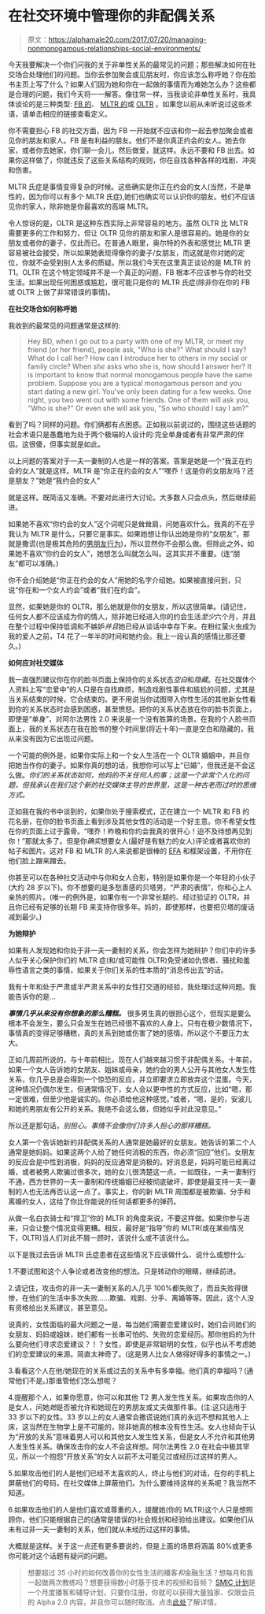 # 在社交环境中管理你的非配偶关系

> 原文：<https://alphamale20.com/2017/07/20/managing-nonmonogamous-relationships-social-environments/>

今天我要解决一个你们问我的关于非单性关系的最常见的问题；那些解决如何在社交场合处理他们的问题。当你去参加聚会或见朋友时，你应该怎么称呼她？你在脸书主页上写了什么？如果人们因为她和你在一起做的事情而为难她怎么办？这些都是合理的问题，我们今天将一一解答。像往常一样，当我谈论非单性关系时，我具体谈论的是三种类型: [FB 的](https://blackdragonblog.com/glossary/#FB)、 [MLTR 的](https://blackdragonblog.com/glossary/#MLTR)或 [OLTR](https://blackdragonblog.com/glossary/#OLTR) 。如果您以前从未听说过这些术语，请单击相应的链接查看定义。

你不需要担心 FB 的社交方面，因为 FB 一开始就不应该和你一起去参加聚会或者见你的朋友和家人。FB 是有利益的朋友。他们不是你真正约会的女人。她去你家，或者你去她家，你们聊一会儿，然后做爱，就这样。永远不要和 FB 出去。如果你这样做了，你就违反了这些关系结构的规则，你在自找各种各样的戏剧、冲突和伤害。

MLTR 氏症是事情变得复杂的时候。这些确实是你正在约会的女人(当然，不是单性的，因为你可以有多个 MLTR 氏症),她们也确实可以认识你的朋友。他们不应该见你的家人，除非她是你最喜欢的高端 MLTR。

令人惊讶的是，OLTR 是这种东西实际上非常容易的地方。虽然 OLTR 比 MLTR 需要更多的工作和努力，但让 OLTR 见你的朋友和家人是很容易的。她是你的女朋友或者你的妻子，仅此而已。在普通人眼里，奥尔特的外表和感觉比 MLTR 更容易被社会接受，所以如果她表现得像你的妻子/女朋友，而这就是你对她的定位，你就不会受到别人太多的质疑。所以我们今天在这里真正谈论的是 MLTR 的 T1。OLTR 在这个特定领域并不是一个真正的问题，FB 根本不应该参与你的社交生活。如果出现任何困惑或尴尬，很可能只是你的 MLTR 氏症(除非你在你的 FB 或 OLTR 上做了非常错误的事情)。

**在社交场合如何称呼她**

我收到的最常见的问题通常是这样的:

> Hey BD, when I go out to a party with one of my MLTR, or meet my friend (or her friend), people ask, "Who is she?" What should I say? What do I call her? How can I introduce her to others in my social or family circle? When *she* asks who she is, how should I answer her? It is important to know that normal monogamous people have the same problem. Suppose you are a typical monogamous person and you start dating a new girl. You've only been dating for a few weeks. One night, you two went out with some friends. One of them will ask you, "Who is she?" Or even she will ask you, "So who should I say I am?"

看到了吗？同样的问题。你们俩都有点困惑。正如我以前说过的，围绕这些话题的社会术语只是愚蠢地为处于两个极端的人设计的:完全单身或者有非常严肃的伴侣。这很傻，但事实就是如此。

以上问题的答案对于一夫一妻制的人也是一样的答案。答案是她是一个“我正在约会的女人”就是这样。MLTR 是“你正在约会的女人”“嘿乔！这是你的女朋友吗？还是朋友？”她是“我约会的女人”

就是这样。既简洁又准确。不要对此进行大讨论。大多数人只会点头，然后继续前进。

如果她不喜欢“你约会的女人”这个词呢只是耸耸肩，问她喜欢什么。我真的不在乎我认为 MLTR 是什么，只要它是事实。如果她想让你认出她是你的“女朋友”，那就是撒谎(也是极其危险的[男朋友行为](https://blackdragonblog.com/2016/11/17/what-are-boyfriend-behaviors/))，所以显然你不会那么做。但除此之外，如果她不喜欢“你约会的女人”，她想怎么叫就怎么叫。这其实并不重要。(连“朋友”都可以准确。)

你不会介绍她是“你正在约会的女人”用她的名字介绍她。如果被直接问到，只说“你在和一个女人约会”或者“我们在约会”。

显然，如果她是你的 OLTR，那么她就是你的女朋友，所以这很简单。(请记住，任何女人都不应该成为你的情人，除非她已经进入你的约会生活*至少*六个月，并且在整个过程中保持低调和不嫉妒*并且*她已经从谈话中幸存下来。在粉红萤火虫成为我的爱人之前，T4 花了一年半的时间和她约会。我上一段认真的感情比那还要久。)

**如何应对社交媒体**

我一直强烈建议你在你的脸书页面上保持你的关系状态*空白*和*隐藏*。在社交媒体个人资料上写“恋爱中”的人只是在自找麻烦，制造戏剧性事件和尴尬的问题，尤其是当关系结束的时候，它会结束的。更不用说当你试图带入你性生活的其他新女性看到你的关系状态时会感到困惑，甚至愤怒。把你的关系状态放在你的脸书页面上，即使是“单身”，对阿尔法男性 2.0 来说是一个没有胜算的场景。在我的个人脸书页面上，我的关系状态在我在脸书的整个时间里(将近十年)一直是空白和隐藏的，我从来没有因为它出现过问题。

一个可能的例外是，如果你实际上和一个女人生活在一个 OLTR 婚姻中，并且你把她当作你的妻子。如果你真的想的话，我想你可以写上“已婚”，但我还是不会这么做。*你们的关系状态如何，他妈的不关任何人的事；这是一个非常个人化的问题，但我承认在我们这个新的社交媒体主导的世界里，这是一种古老而过时的思维方式。*

正如我在我的书中谈到的，如果你处于搜索模式，正在建立一个 MLTR 和 FB 的花名册，在你的脸书页面上看到涉及其他女性的活动是一个好主意。你不希望女性在你的页面上过于露骨。“嘿乔！昨晚和你约会我真的很开心！迫不及待想再见到你！”那就太多了。但是你*确实*想要女人(最好是有魅力的女人)评论或者喜欢你的帖子和图片。这对 FB 和 MLTR 的人来说都是很棒的 [EFA](https://blackdragonblog.com/glossary/#EFA) 和框架设置，不用你在他们脸上蹭来蹭去。

你甚至可以在各种社交活动中与你和女人合影，特别是如果你是一个年轻的小伙子(大约 28 岁以下)。你不想要的是多愁善感的贝塔男，“严肃的表情”，你和心上人亲热的照片。(唯一的例外是，如果你有一个非常长期的、经过验证的 OLTR，并且你已经有足够的长期 FB 来支持你很多年。妈的，即使那样，也要把贝塔的废话减到最少。)

**为她辩护**

如果有人发现她和你处于非一夫一妻制的关系，你会怎样为她辩护？你们中的许多人似乎关心保护你们的 MLTR 症(和/或可能性 OLTR)免受诸如仇恨者、骚扰和羞辱性语言之类的事情，如果关于你们关系的性本质的“消息传出去”的话。

我有十年和处于严肃或半严肃关系中的女性打交道的经验，我处理过这种问题。我能告诉你的是...

***事情几乎从来没有你想象的那么糟糕。*** 很多男生真的很担心这个，但现实是要么根本不会发生，要么只会发生在她已经很不喜欢的人身上。只有在极少数情况下，事情真的变得足够糟糕，真的关系到她或伤害了她的感情。所以这个不要压力太大。

正如几周前所说的，与十年前相比，现在人们越来越习惯于非配偶关系。十年前，如果一个女人告诉她的女朋友、姐妹或母亲，她约会的男人公开与其他女人发生性关系，你几乎总是会得到一个惊恐的反应，并立即要求立即放弃这个混蛋。今天，这种情况仍偶尔发生，但通常情况下，女人会以更中性的方式反应，比如“嗯，那一定很难，但至少他是诚实的。你必须给他这种感觉。”或者，“嗯，是的，安波儿和她的男朋友有公开的关系。我绝不会这么做，但她似乎对此没意见。”

所以还是那句话，*别担心。事情不会像你们许多人担心的那样糟糕。*

女人第一个告诉她新的非配偶关系的人通常是她最好的女朋友。她告诉的第二个人通常是她妈妈。如果这两个人给了她任何消极的东西，你必须“回应”他们。女朋友的反应会是中性到消极，妈妈的反应通常是消极的。好消息是，妈妈可能已经离过婚，或者被男人欺骗过很多次，她的女儿很清楚这一点。一如既往，一夫一妻制行不通，西方世界的一夫一妻制和传统婚姻已经被彻底破坏，即使是最支持一夫一妻制的人也无法再否认这一点了。事实上，你的新 MLTR 周围都是被欺骗、分手和离婚的女人，这给了你比你能说的任何话都更多的弹药。

从做一名白衣骑士和“捍卫”你的 MLTR 的角度来说，不要这样做。如果你参与进来，只会让整个情况变得更糟。相反，最好是“指导”你的 MLTR(或在某些情况下，OLTR)当人们对此不屑一顾时，该说什么或不该说什么。

以下是我过去告诉 MLTR 氏症患者在这些情况下应该做什么、说什么或想什么:

1.不要试图和这个人争论或者改变他的想法。只是转动你的眼睛，继续前进。

2.请记住，攻击你的非一夫一妻制关系的人几乎 100%都失败了，而且失败得很惨，在他们的生活中多次失败……欺骗、戏剧、分手、离婚等等。因此，这个人没有资格给出关系建议，甚至意见。

说真的，女性面临的最大问题之一是，每当她们需要恋爱建议时，她们会问她们的女朋友、妈妈或姐妹，她们都有一长串可怕的、失败的恋爱经历。那你他妈的为什么要向他们寻求恋爱建议？！？女性，即使是非常聪明的女性，似乎也从不考虑她们的恋爱建议的来源。简直太神奇了。(这是男人比女人做得好得多的事情之一。)

3.看看这个人在他/她现在的关系或过去的关系中有多幸福。他们真的幸福吗？(通常他们不是。)那谁管他们怎么想呢？

4.提醒那个人，如果你愿意，你可以和其他 T2 男人发生性关系。如果攻击你的人是女人，问她*她*是否被允许和她现在的男朋友或丈夫做那件事。(注:这只适用于 33 岁以下的女性。33 岁以上的女人通常会撒谎说她们真的永远不想和其他人上床，这当然在生物学上是不可能的，除非她真的根本没有性生活。女人也倾向于认为“开放的关系”意味着男人可以和其他女人发生性关系，但是女人不允许和其他男人发生性关系。确保攻击你的女人不会这样想。阿尔法男性 2.0 在社会中极其罕见，所以一个抱怨“开放关系”的女人以前不太可能见过或经历过这样的男人。

5.如果攻击他们的人是他们已经不太喜欢的人，终止与他们的对话，在你的手机上屏蔽他们的号码，在社交媒体上屏蔽他们。为什么要维持这样的关系呢？我当然不知道。

6.如果攻击他们的人是他们喜欢或尊重的人，提醒她(你的 MLTR)这个人只是想照顾你，他们只能根据自己的(通常是错误的)社会规划和经验给出建议。如果他们从未有过非一夫一妻制的关系，他们就从未经历过这样的事情。

大概就是这样。关于这一点还有更多要说的，但是上面的场景将涵盖 80%或更多你可能对这个话题有疑问的问题。

> 想要超过 35 小时的如何改善你的女性生活的播客*和*金融生活？想每月和我一起做两次教练吗？想要获得数小时基于技术的视频和音频？ [SMIC 计划](https://alphamale20.kartra.com/page/vIL17)是一个月度播客和辅导计划，只要你注册，你就可以获得大量独家、仅限会员的 Alpha 2.0 内容，并且你可以随时取消。点击[此处](https://alphamale20.kartra.com/page/vIL17)了解详情。
> 
> 